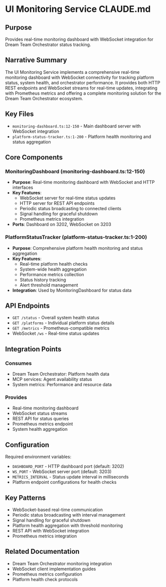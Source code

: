 # UI Monitoring Service CLAUDE.md

## Purpose
Provides real-time monitoring dashboard with WebSocket integration for Dream Team Orchestrator status tracking.

## Narrative Summary
The UI Monitoring Service implements a comprehensive real-time monitoring dashboard with WebSocket connectivity for tracking platform status, system health, and orchestrator performance. It provides both HTTP REST endpoints and WebSocket streams for real-time updates, integrating with Prometheus metrics and offering a complete monitoring solution for the Dream Team Orchestrator ecosystem.

## Key Files
- `monitoring-dashboard.ts:12-150` - Main dashboard server with WebSocket integration
- `platform-status-tracker.ts:1-200` - Platform health monitoring and status aggregation

## Core Components

### MonitoringDashboard (monitoring-dashboard.ts:12-150)
- **Purpose**: Real-time monitoring dashboard with WebSocket and HTTP interfaces
- **Key Features**:
  - WebSocket server for real-time status updates
  - HTTP server for REST API endpoints
  - Periodic status broadcasting to connected clients
  - Signal handling for graceful shutdown
  - Prometheus metrics integration
- **Ports**: Dashboard on 3202, WebSocket on 3203

### PlatformStatusTracker (platform-status-tracker.ts:1-200)
- **Purpose**: Comprehensive platform health monitoring and status aggregation
- **Key Features**:
  - Real-time platform health checks
  - System-wide health aggregation
  - Performance metrics collection
  - Status history tracking
  - Alert threshold management
- **Integration**: Used by MonitoringDashboard for status data

## API Endpoints
- `GET /status` - Overall system health status
- `GET /platforms` - Individual platform status details
- `GET /metrics` - Prometheus-compatible metrics
- WebSocket `/ws` - Real-time status updates

## Integration Points
### Consumes
- Dream Team Orchestrator: Platform health data
- MCP services: Agent availability status
- System metrics: Performance and resource data

### Provides
- Real-time monitoring dashboard
- WebSocket status streams
- REST API for status queries
- Prometheus metrics endpoint
- System health aggregation

## Configuration
Required environment variables:
- `DASHBOARD_PORT` - HTTP dashboard port (default: 3202)
- `WS_PORT` - WebSocket server port (default: 3203)
- `METRICS_INTERVAL` - Status update interval in milliseconds
- Platform endpoint configurations for health checks

## Key Patterns
- WebSocket-based real-time communication
- Periodic status broadcasting with interval management
- Signal handling for graceful shutdown
- Platform health aggregation with threshold monitoring
- REST API with WebSocket integration
- Prometheus metrics integration

## Related Documentation
- Dream Team Orchestrator monitoring integration
- WebSocket client implementation guides
- Prometheus metrics configuration
- Platform health check protocols
